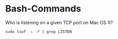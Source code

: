 # Bash-Commands
Who is listening on a given TCP port on Mac OS X?
```bash
sudo lsof -i -P | grep LISTEN
```
